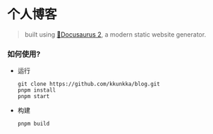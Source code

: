 # 个人博客

> built using [🦖Docusaurus 2](https://docusaurus.io/), a modern static website generator.

### 如何使用?

- 运行
	```git
	git clone https://github.com/kkunkka/blog.git
	pnpm install
	pnpm start

	```

- 构建

   `pnpm build`
